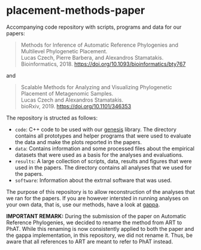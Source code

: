 placement-methods-paper
=========================

Accompanying code repository with scripts, programs and data for our papers:

> Methods for Inference of Automatic Reference Phylogenies and Multilevel Phylogenetic Placement.<br />
> Lucas Czech, Pierre Barbera, and Alexandros Stamatakis.<br />
> Bioinformatics, 2018. https://doi.org/10.1093/bioinformatics/bty767<br />
> <!-- bioRxiv, 2018. https://doi.org/10.1101/299792 -->

and

> Scalable Methods for Analyzing and Visualizing Phylogenetic Placement of Metagenomic Samples.<br />
> Lucas Czech and Alexandros Stamatakis.<br />
> bioRxiv, 2019. https://doi.org/10.1101/346353

The repository is structed as follows:

 * `code`: C++ code to be used with our [genesis](https://github.com/lczech/genesis) library. 
   The directory contains all prototypes and helper programs that were used to
   evaluate the data and make the plots reported in the papers.
 * `data`: Contains information and some processed files about the empirical 
   datasets that were used as a basis for the analyses and evaluations.
 * `results`: A large collection of scripts, data, results and figures that were used in the papers.
   The directory contains all analyses that we used for the papers.
 * `software`: Information about the extrnal software that was used.

The purpose of this repository is to allow reconstruction of the analyses that we ran for the papers.
If you are however intersted in running analyses on your own data,
that is, use our methods, have a look at [gappa](https://github.com/lczech/gappa).

**IMPORTANT REMARK:** During the submission of the paper on Automatic Reference Phylogenies,
we decided to rename the method from ART to PhAT.
While this renaming is now consistently applied to both the paper and the gappa implementation,
in this repository, we did not rename it. Thus, be aware that all references to ART
are meant to refer to PhAT instead.

